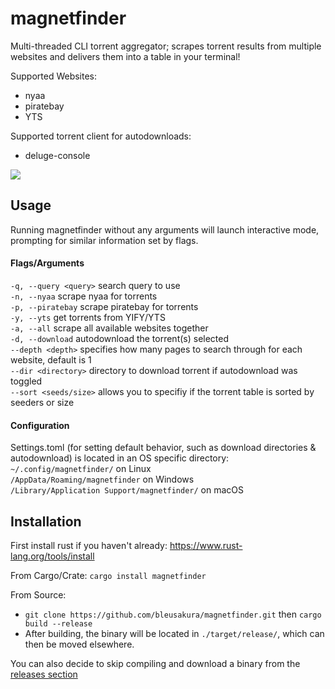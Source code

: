 # magnetfinder
Multi-threaded CLI torrent aggregator; scrapes torrent results from multiple websites and delivers them into a table in your terminal!

Supported Websites:
- nyaa 
- piratebay
- YTS

Supported torrent client for autodownloads:
- deluge-console

![](https://i.imgur.com/piuGz7w.png)

## Usage

Running magnetfinder without any arguments will launch interactive mode, prompting for similar information set by flags.

#### Flags/Arguments<br>
```-q, --query <query>``` search query to use<br>
```-n, --nyaa``` scrape nyaa for torrents<br>
```-p, --piratebay``` scrape piratebay for torrents<br>
```-y, --yts``` get torrents from YIFY/YTS<br>
```-a, --all``` scrape all available websites together<br>
```-d, --download``` autodownload the torrent(s) selected<br>
```--depth <depth>```  specifies how many pages to search through for each website, default is 1<br>
```--dir <directory>``` directory to download torrent if autodownload was toggled<br>
```--sort <seeds/size>``` allows you to specifiy if the torrent table is sorted by seeders or size<br>
  
#### Configuration

Settings.toml (for setting default behavior, such as download directories & autodownload) is located in an OS specific directory:<br>
```~/.config/magnetfinder/``` on Linux<br>
```/AppData/Roaming/magnetfinder``` on Windows<br>
```/Library/Application Support/magnetfinder/``` on macOS<br>
  

## Installation
First install rust if you haven't already: https://www.rust-lang.org/tools/install<br>

From Cargo/Crate: ```cargo install magnetfinder```<br>

From Source: 
- ```git clone https://github.com/bleusakura/magnetfinder.git``` then ```cargo build --release```
- After building, the binary will be located in ```./target/release/```, which can then be moved elsewhere.

You can also decide to skip compiling and download a binary from the [releases section](https://github.com/bleusakura/magnetfinder/releases)
